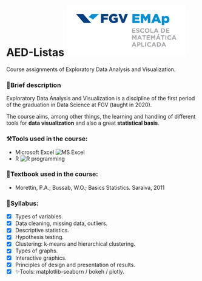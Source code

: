 # AED-Listas ![FGV EMAp](https://raw.githubusercontent.com/GermanoAndrade/AED-Listas/main/Lista%203/Quest%C3%B5es/Cap%C3%ADtulo%204/FGV-EMAp.png)
Course assignments of Exploratory Data Analysis and Visualization.

### :bookmark_tabs:Brief description
Exploratory Data Analysis and Visualization is a discipline of the first period of the graduation in Data Science at FGV (taught in 2020).

The course aims, among other things, the learning and handling of different tools for **data visualization** and also a great **statistical basis**.

### ⚒Tools used in the course:  
  - Microsoft Excel ![MS Excel](	https://img.shields.io/badge/Microsoft%20Excel-217346?logo=microsoft-excel&logoColor=white&style=for-the-badge)
  - R ![R programming](https://img.shields.io/badge/r-%23276DC3.svg?&style=for-the-badge&logo=r&logoColor=white")
  
### :book:Textbook used in the course:
  - Morettin, P.A.; Bussab, W.O.; Basics Statistics. Saraiva, 2011

### :dart:Syllabus:
  - [x] Types of variables.
  - [x] Data cleaning, missing data, outliers. 
  - [x] Descriptive statistics. 
  - [x] Hypothesis testing. 
  - [x] Clustering: k-means and hierarchical clustering. 
  - [x] Types of graphs. 
  - [x] Interactive graphics. 
  - [x] Principles of design and presentation of results. 
  - [x] :sparkles:Tools: matplotlib-seaborn / bokeh / plotly. 
